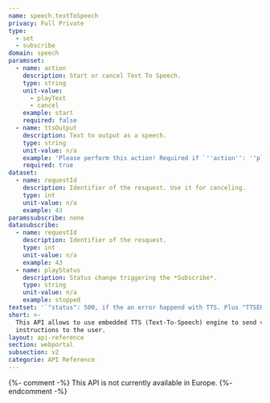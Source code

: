 ```yaml
---
name: speech.textToSpeech
privacy: Full Private
type:
  - set
  - subscribe
domain: speech
paramsset:
  - name: action
    description: Start or cancel Text To Speech.
    type: string
    unit-value:
      - playText
      - cancel
    example: start
    required: false
  - name: ttsOutput
    description: Text to output as a speech.
    type: string
    unit-value: n/a
    example: 'Please perform this action! Required if `''action'': ''playText''`.'
    required: true
dataset:
  - name: requestId
    description: Identifier of the resquest. Use it for canceling.
    type: int
    unit-value: n/a
    example: 43
paramssubscribe: none
datasubscribe:
  - name: requestId
    description: Identifier of the resquest.
    type: int
    unit-value: n/a
    example: 43
  - name: playStatus
    description: Status change triggering the *Subscribe*.
    type: string
    unit-value: n/a
    example: stopped
textset: '`"status": 500, if the an error happend with TTS. Plus "TTSERROR" code.'
short: >-
  This API allows to use embedded TTS (Text-To-Speech) engine to send vocal
  instructions to the user.
layout: api-reference
section: webportal
subsection: v2
categorie: API Reference
---
```


{%- comment -%} This API is not currently available in Europe. {%- endcomment -%}

